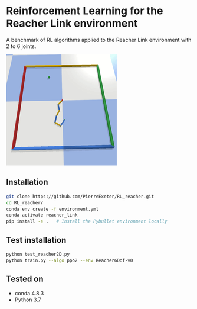 # Reinforcement Learning for the Reacher Link environment
A benchmark of RL algorithms applied to the Reacher Link environment with 2 to 6 joints.

<img src="imgs/reacher2D.gif"/>

## Installation

```bash
git clone https://github.com/PierreExeter/RL_reacher.git
cd RL_reacher/
conda env create -f environment.yml
conda activate reacher_link
pip install -e .   # Install the Pybullet environment locally
```

## Test installation

```bash
python test_reacher2D.py
python train.py --algo ppo2 --env Reacher6Dof-v0
```


## Tested on

- conda 4.8.3
- Python 3.7
